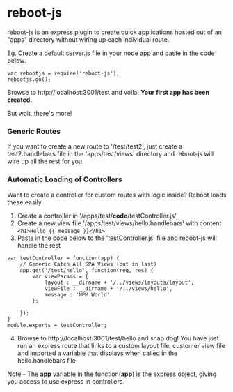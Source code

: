 # reboot-js
reboot-js is an express plugin to create quick applications hosted out of an "apps" directory without wiring up each individual route.

Eg.
Create a default server.js file in your node app and paste in the code below.

```
var rebootjs = require('reboot-js');
rebootjs.go();
```

Browse to http://localhost:3001/test and voila! **Your first app has been created.**

But wait, there's more!


### Generic Routes
If you want to create a new route to '/test/test2', just create a test2.handlebars file in the 'apps/test/views' directory and reboot-js will wire up all the rest for you.

### Automatic Loading of Controllers
Want to create a controller for custom routes with logic inside? Reboot loads these easily.

1. Create a controller in '/apps/test/**code**/testController.js'
2. Create a new view file '/apps/test/views/hello.handlebars' with content ```<h1>Hello {{ message }}</h1>```
3. Paste in the code below to the 'testController.js' file and reboot-js will handle the rest
```
var testController = function(app) {
    // Generic Catch All SPA Views (put in last)
    app.get('/test/hello', function(req, res) {
        var viewParams = {
            layout : __dirname + '/../views/layouts/layout',
            viewFile : __dirname + '/../views/hello',
            message : 'NPM World'
        };

    });
}
module.exports = testController;
```
4. Browse to http://localhost:3001/test/hello and snap dog! You have just run an express route that links to a custom layout file, customer view file and imported a variable that displays when called in the hello.handlebars file

Note - The **app** variable in the function(**app**) is the express object, giving you access to use express in controllers.

